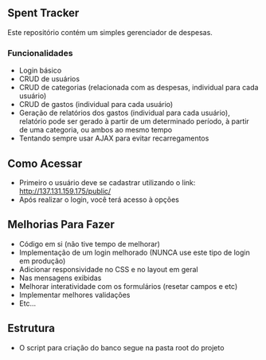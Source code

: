 ## Spent Tracker

Este repositório contém um simples gerenciador de despesas.

### Funcionalidades

- Login básico
- CRUD de usuários
- CRUD de categorias (relacionada com as despesas, individual para cada usuário)
- CRUD de gastos (individual para cada usuário)
- Geração de relatórios dos gastos (individual para cada usuário), relatório pode ser gerado à partir de um determinado período, à partir de uma categoria, ou ambos ao mesmo tempo
- Tentando sempre usar AJAX para evitar recarregamentos

## Como Acessar

- Primeiro o usuário deve se cadastrar utilizando o link: http://137.131.159.175/public/
- Após realizar o login, você terá acesso à opções

## Melhorias Para Fazer

- Código em si (não tive tempo de melhorar)
- Implementação de um login melhorado (NUNCA use este tipo de login em produção)
- Adicionar responsividade no CSS e no layout em geral
- Nas mensagens exibidas
- Melhorar interatividade com os formulários (resetar campos e etc)
- Implementar melhores validações
- Etc...

## Estrutura 

- O script para criação do banco segue na pasta root do projeto
